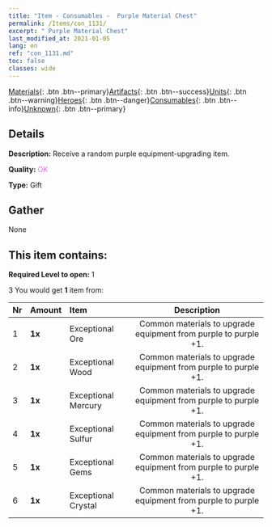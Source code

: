 ```yaml
---
title: "Item - Consumables -  Purple Material Chest"
permalink: /Items/con_1131/
excerpt: " Purple Material Chest"
last_modified_at: 2021-01-05
lang: en
ref: "con_1131.md"
toc: false
classes: wide
---
```

 [Materials](/Items/){: .btn .btn--primary}[Artifacts](/Items/Artifacts/){: .btn .btn--success}[Units](/Items/Units/){: .btn .btn--warning}[Heroes](/Items/Heroes/){: .btn .btn--danger}[Consumables](/Items/Consumables/){: .btn .btn--info}[Unknown](/Items/Unknown/){: .btn .btn--primary}

## Details
 **Description:** Receive a random purple equipment-upgrading item.

 **Quality:** <span style="color: #DA70D6">OK</span>

 **Type:** Gift

## Gather

  None

## This item contains:

 **Required Level to open:** 1

 3 You would get **1** item  from:

  | Nr | Amount |     Item    | Description |
  |:---|:-------|:------------|:-----------:|
  | 1 |  **1x** | Exceptional Ore | Common materials to upgrade equipment from purple to purple +1.  | 
  | 2 |  **1x** | Exceptional Wood | Common materials to upgrade equipment from purple to purple +1.  | 
  | 3 |  **1x** | Exceptional Mercury | Common materials to upgrade equipment from purple to purple +1.  | 
  | 4 |  **1x** | Exceptional Sulfur | Common materials to upgrade equipment from purple to purple +1.  | 
  | 5 |  **1x** | Exceptional Gems | Common materials to upgrade equipment from purple to purple +1.  | 
  | 6 |  **1x** | Exceptional Crystal | Common materials to upgrade equipment from purple to purple +1.  | 
